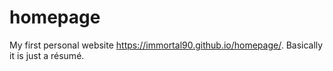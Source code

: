 # homepage

My first personal website https://immortal90.github.io/homepage/. Basically it is just a résumé.
